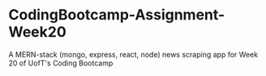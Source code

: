 # CodingBootcamp-Assignment-Week20
A MERN-stack (mongo, express, react, node) news scraping app for Week 20 of UofT's Coding Bootcamp
